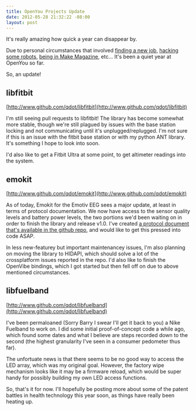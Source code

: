 ```yaml
--- 
title: OpenYou Projects Update
date: 2012-05-28 21:32:22 -08:00
layout: post
---
```


It's really amazing how quick a year can disappear by.

Due to personal circumstances that involved
[finding a new job](http://www.mozilla.org/en-US/b2g/),
[hacking some robots](http://nonpolynomial.com/2011/11/16/keepon-control-via-kinect/),
[being in Make Magazine](http://boingboing.net/2012/03/08/make-talk-008-kyle-machulis.html),
etc... It's been a quiet year at OpenYou so far.

So, an update!

## libfitbit

[http://www.github.com/qdot/libfitbit](http://www.github.com/qdot/libfitbit)

I'm still seeing pull requests to libfitbit! The library has become
somewhat more stable, though we're still plagued by issues with the
base station locking and not communicating until it's
unplugged/replugged. I'm not sure if this is an issue with the fitbit
base station or with my python ANT library. It's something I hope to
look into soon.

I'd also like to get a Fitbit Ultra at some point, to get altimeter
readings into the system.

## emokit

[http://www.github.com/qdot/emokit](http://www.github.com/qdot/emokit)

As of today, Emokit for the Emotiv EEG sees a major update, at least
in terms of protocol documentation. We now have access to the sensor
quality levels and battery power levels, the two portions we'd been
waiting on in order to finish the library and release v1.0. I've
created
[a protocol document that's available in the github repo](https://github.com/qdot/emokit/blob/master/doc/emotiv_protocol.asciidoc),
and would like to get this pressed into code ASAP.

In less new-featurey but important maintenancey issues, I'm also
planning on moving the library to HIDAPI, which should solve a lot of
the crossplatform issues reported in the repo. I'd also like to finish
the OpenVibe bindings, which I got started but then fell off on due to
above mentioned circumstances.

## libfuelband

[http://www.github.com/qdot/libfuelband](http://www.github.com/qdot/libfuelband)

I've been permaloaned (Sorry Barry I swear I'll get it back to you) a
Nike Fuelband to work on. I did some initial proof-of-concept code a
while ago, which found some dates and what I believe are steps
recorded down to the second (the highest granularity I've seen in a
consumer pedometer thus far).

The unfortuate news is that there seems to be no good way
to access the LED array, which was my original goal. However, the
factory wipe mechanism looks like it may be a firmware reload, which
would be super handy for possibly building my own LED access
functions.

So, that's it for now. I'll hopefully be posting more about some of
the patent battles in health technology this year soon, as things have
really been heating up.
